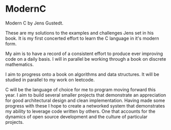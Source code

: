 # ModernC

Modern C by Jens Gustedt.

These are my solutions to the examples and challenges Jens set in his book.
It is my first concerted effort to learn the C language in it's modern form.

My aim is to have a record of a consistent effort to produce ever improving code
on a daily basis. I will in parallel be working through a book on discrete
mathematics. 

I aim to progress onto a book on algorithms and data structures. It will be
studied in parallel to my work on leetcode.

C will be the language of choice for me to program moving forward this year.
I aim to build several smaller projects that demonstrate an
appreciation for good architectural design and clean implementation. Having made
some progress with these I hope to create a networked system that demonstrates 
my ability to leverage code written by others. One that accounts for the
dynamics of open source development and the culture of particular projects.



